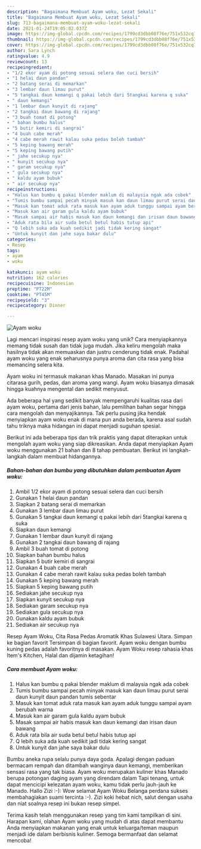 ```yaml
---
description: "Bagaimana Membuat Ayam woku, Lezat Sekali"
title: "Bagaimana Membuat Ayam woku, Lezat Sekali"
slug: 713-bagaimana-membuat-ayam-woku-lezat-sekali
date: 2021-01-24T19:05:02.037Z
image: https://img-global.cpcdn.com/recipes/1799cd3dbb08f76e/751x532cq70/ayam-woku-foto-resep-utama.jpg
thumbnail: https://img-global.cpcdn.com/recipes/1799cd3dbb08f76e/751x532cq70/ayam-woku-foto-resep-utama.jpg
cover: https://img-global.cpcdn.com/recipes/1799cd3dbb08f76e/751x532cq70/ayam-woku-foto-resep-utama.jpg
author: Sara Lynch
ratingvalue: 4.9
reviewcount: 13
recipeingredient:
- "1/2 ekor ayam di potong sesuai selera dan cuci bersih"
- "1 helai daun pandan"
- "2 batang serai di memarkan"
- "3 lembar daun limau purut"
- "5 tangkai daun kemangi q pakai lebih dari 5tangkai karena q suka"
- " daun kemangi"
- "1 lembar daun kunyit di rajang"
- "2 tangkai daun bawang di rajang"
- "3 buah tomat di potong"
- " bahan bumbu halus"
- "5 butir kemiri di sangrai"
- "4 buah cabe merah"
- "4 cabe merah rawit kalau suka pedas boleh tambah"
- "5 keping bawang merah"
- "5 keping bawang putih"
- " jahe secukup nya"
- " kunyit secukup nya"
- " garam secukup nya"
- " gula secukup nya"
- " kaldu ayam bubuk"
- " air secukup nya"
recipeinstructions:
- "Halus kan bumbu q pakai blender maklum di malaysia ngak ada cobek"
- "Tumis bumbu sampai pecah minyak masuk kan daun limau purut serai daun kunyit daun pandan tumis sebentar"
- "Masuk kan tomat aduk rata masuk kan ayam aduk tunggu sampai ayam berubah warna"
- "Masuk kan air garam gula kaldu ayam bubuk"
- "Masak sampai air habis masuk kan daun kemangi dan irisan daun bawang"
- "Aduk rata bila air suda betul betul habis tutup api"
- "Q lebih suka ada kuah sedikit jadi tidak kering sangat"
- "Untuk kunyit dan jahe saya bakar dulu"
categories:
- Resep
tags:
- ayam
- woku

katakunci: ayam woku 
nutrition: 162 calories
recipecuisine: Indonesian
preptime: "PT22M"
cooktime: "PT45M"
recipeyield: "3"
recipecategory: Dinner

---
```



![Ayam woku](https://img-global.cpcdn.com/recipes/1799cd3dbb08f76e/751x532cq70/ayam-woku-foto-resep-utama.jpg)

Lagi mencari inspirasi resep ayam woku yang unik? Cara menyiapkannya memang tidak susah dan tidak juga mudah. Jika keliru mengolah maka hasilnya tidak akan memuaskan dan justru cenderung tidak enak. Padahal ayam woku yang enak seharusnya punya aroma dan cita rasa yang bisa memancing selera kita.

Ayam woku ini termasuk makanan khas Manado. Masakan ini punya citarasa gurih, pedas, dan aroma yang wangi. Ayam woku biasanya dimasak hingga kuahnya mengental dan sedikit menyusut.

Ada beberapa hal yang sedikit banyak mempengaruhi kualitas rasa dari ayam woku, pertama dari jenis bahan, lalu pemilihan bahan segar hingga cara mengolah dan menyajikannya. Tak perlu pusing jika hendak menyiapkan ayam woku enak di mana pun anda berada, karena asal sudah tahu triknya maka hidangan ini dapat menjadi suguhan spesial.


Berikut ini ada beberapa tips dan trik praktis yang dapat diterapkan untuk mengolah ayam woku yang siap dikreasikan. Anda dapat menyiapkan Ayam woku menggunakan 21 bahan dan 8 tahap pembuatan. Berikut ini langkah-langkah dalam membuat hidangannya.

<!--inarticleads1-->

##### Bahan-bahan dan bumbu yang dibutuhkan dalam pembuatan Ayam woku:

1. Ambil 1/2 ekor ayam di potong sesuai selera dan cuci bersih
1. Gunakan 1 helai daun pandan
1. Siapkan 2 batang serai di memarkan
1. Gunakan 3 lembar daun limau purut
1. Gunakan 5 tangkai daun kemangi q pakai lebih dari 5tangkai karena q suka
1. Siapkan  daun kemangi
1. Gunakan 1 lembar daun kunyit di rajang
1. Gunakan 2 tangkai daun bawang di rajang
1. Ambil 3 buah tomat di potong
1. Siapkan  bahan bumbu halus
1. Siapkan 5 butir kemiri di sangrai
1. Gunakan 4 buah cabe merah
1. Gunakan 4 cabe merah rawit kalau suka pedas boleh tambah
1. Gunakan 5 keping bawang merah
1. Siapkan 5 keping bawang putih
1. Sediakan  jahe secukup nya
1. Siapkan  kunyit secukup nya
1. Sediakan  garam secukup nya
1. Sediakan  gula secukup nya
1. Gunakan  kaldu ayam bubuk
1. Sediakan  air secukup nya


Resep Ayam Woku, Cita Rasa Pedas Aromatik Khas Sulawesi Utara. Simpan ke bagian favorit Tersimpan di bagian favorit. Ayam woku dengan bumbu kuning pedas adalah favoritnya di masakan. Ayam Woku resep rahasia khas Item&#39;s Kitchen, Halal dan dijamin ketagihan! 

<!--inarticleads2-->

##### Cara membuat Ayam woku:

1. Halus kan bumbu q pakai blender maklum di malaysia ngak ada cobek
1. Tumis bumbu sampai pecah minyak masuk kan daun limau purut serai daun kunyit daun pandan tumis sebentar
1. Masuk kan tomat aduk rata masuk kan ayam aduk tunggu sampai ayam berubah warna
1. Masuk kan air garam gula kaldu ayam bubuk
1. Masak sampai air habis masuk kan daun kemangi dan irisan daun bawang
1. Aduk rata bila air suda betul betul habis tutup api
1. Q lebih suka ada kuah sedikit jadi tidak kering sangat
1. Untuk kunyit dan jahe saya bakar dulu


Bumbu aneka rupa selalu punya daya goda. Apalagi dengan paduan bermacam rempah dan ditambah wanginya daun kemangi, memberikan sensasi rasa yang tak biasa. Ayam woku merupakan kuliner khas Manado berupa potongan daging ayam yang direndam dalam Tapi tenang, untuk dapat mencicipi kelezatan ayam woku, kamu tidak perlu jauh-jauh ke Manado. Hallo Zizi :-): Wow selamat Ayam Woku Belanga perdana sukses membahagiakan suami tercinta :-). Zizi koki hebat nich, salut dengan usaha dan niat soalnya resep ini bukan resep simpel. 

Terima kasih telah menggunakan resep yang tim kami tampilkan di sini. Harapan kami, olahan Ayam woku yang mudah di atas dapat membantu Anda menyiapkan makanan yang enak untuk keluarga/teman maupun menjadi ide dalam berbisnis kuliner. Semoga bermanfaat dan selamat mencoba!
